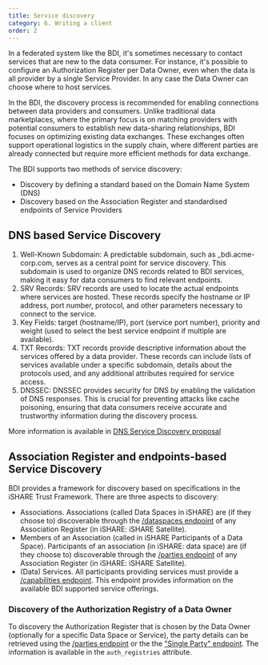```yaml
---
title: Service discovery
category: 6. Writing a client
order: 2
---
```


In a federated system like the BDI, it's sometimes necessary to contact services that are new to the data consumer. For instance, it's possible to configure an Authorization Register per Data Owner, even when the data is all provider by a single Service Provider. In any case the Data Owner can choose where to host services.

In the BDI, the discovery process is recommended for enabling connections between data providers and consumers. Unlike traditional data marketplaces, where the primary focus is on matching providers with potential consumers to establish new data-sharing relationships, BDI focuses on optimizing existing data exchanges. These exchanges often support operational logistics in the supply chain, where different parties are already connected but require more efficient methods for data exchange.

The BDI supports two methods of service discovery:

- Discovery by defining a standard based on the Domain Name System (DNS)
- Discovery based on the Association Register and standardised endpoints of Service Providers

## DNS based Service Discovery

1. Well-Known Subdomain: A predictable subdomain, such as _bdi.acme-corp.com, serves as a central point for service discovery. This subdomain is used to organize DNS records related to BDI services, making it easy for data consumers to find relevant endpoints. 
2. SRV Records: SRV records are used to locate the actual endpoints where services are hosted. These records specify the hostname or IP address, port number, protocol, and other parameters necessary to connect to the service.
3. Key Fields: target (hostname/IP), port (service port number), priority and weight (used to select the best service endpoint if multiple are available). 
4. TXT Records: TXT records provide descriptive information about the services offered by a data provider. These records can include lists of services available under a specific subdomain, details about the protocols used, and any additional attributes required for service access. 
5. DNSSEC: DNSSEC provides security for DNS by enabling the validation of DNS responses. This is crucial for preventing attacks like cache poisoning, ensuring that data consumers receive accurate and trustworthy information during the discovery process. 

More information is available in [DNS Service Discovery proposal](2024_DIL_BDI-DNS-Service-Discovery-Proposal.pdf)

## Association Register and endpoints-based Service Discovery

BDI provides a framework for discovery based on specifications in the iSHARE Trust Framework. There are three aspects to discovery:

- Associations. Associations (called Data Spaces in iSHARE) are (if they choose to) discoverable through the [/dataspaces endpoint](https://dev.ishare.eu/ishare-satellite-role/dataspaces) of any Association Register (in iSHARE: iSHARE Satellite).
- Members of an Association (called in iSHARE Participants of a Data Space). Participants of an association (in iSHARE: data space) are (if they choose to) discoverable through the [/parties endpoint](https://dev.ishare.eu/ishare-satellite-role/parties) of any Association Register (in iSHARE: iSHARE Satellite).
- (Data) Services. All participants providing services must provide a [/capabilities endpoint](https://dev.ishare.eu/authorisation-registry-role/capabilities). This endpoint provides information on the available BDI supported service offerings.

### Discovery of the Authorization Registry of a Data Owner

To discovery the Authorization Register that is chosen by the Data Owner (optionally for a specific Data Space or Service), the party details can be retrieved using the [/parties endpoint](https://dev.ishare.eu/ishare-satellite-role/parties) or the the ["Single Party" endpoint](https://dev.ishare.eu/ishare-satellite-role/single-party). The information is available in the `auth_registries` attribute.
